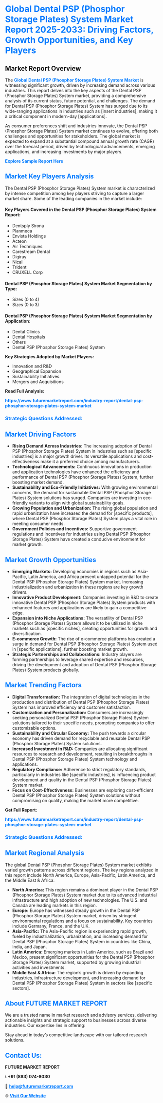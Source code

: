 <h1 style="color: #007BFF;">Global Dental PSP (Phosphor Storage Plates) System Market Report 2025-2033: Driving Factors, Growth Opportunities, and Key Players</h1>

<section id="overview">
<h2>Market Report Overview</h2>
<p>The <a href="https://www.futuremarketreport.com/industry-report/dental-psp-phosphor-storage-plates-system-market" style="color: #007BFF; text-decoration: none;"><strong>Global Dental PSP (Phosphor Storage Plates) System Market</strong></a> is witnessing significant growth, driven by increasing demand across various industries. This report delves into the key aspects of the Dental PSP (Phosphor Storage Plates) System market, providing a comprehensive analysis of its current status, future potential, and challenges. The demand for Dental PSP (Phosphor Storage Plates) System has surged due to its wide-ranging applications in industries such as [insert industries], making it a critical component in modern-day [applications].</p>
<p>As consumer preferences shift and industries innovate, the Dental PSP (Phosphor Storage Plates) System market continues to evolve, offering both challenges and opportunities for stakeholders. The global market is expected to expand at a substantial compound annual growth rate (CAGR) over the forecast period, driven by technological advancements, emerging applications, and increasing investments by major players.</p>
</section>

<section id="overview">
<p><a href="https://www.futuremarketreport.com/request-sample/reportId=127622" style="color: #007BFF; text-decoration: none;"><strong>Explore Sample Report Here</strong></a></p>
</section>

<section id="key-players">
<h2 style="color: #007BFF;">Market Key Players Analysis</h2>
<p>The Dental PSP (Phosphor Storage Plates) System market is characterized by intense competition among key players striving to capture a larger market share. Some of the leading companies in the market include:</p>
<h4>Key Players Covered in the Dental PSP (Phosphor Storage Plates) System Report:</h4>
<ul><li>Dentsply Sirona</li><li>Planmeca</li><li>Envista Holdings</li><li>Acteon</li><li>Air Techniques</li><li>Carestream Dental</li><li>Digiray</li><li>Nical</li><li>Trident</li><li>CRUXELL Corp</li></ul>
<h4>Dental PSP (Phosphor Storage Plates) System Market Segmentation by Type:</h4>
<ul><li>Sizes (0 to 4)</li><li>Sizes (0 to 3)</li></ul>

<h4>Dental PSP (Phosphor Storage Plates) System Market Segmentation by Application:</h4>
<ul><li>Dental Clinics</li><li>Dental Hospitals</li><li>Others</li><li>Dental PSP (Phosphor Storage Plates) System</li></ul>
<p><strong>Key Strategies Adopted by Market Players:</strong></p>
<ul>
<li>Innovation and R&D</li>
<li>Geographical Expansion</li>
<li>Sustainability Initiatives</li>
<li>Mergers and Acquisitions</li>
</ul>
</section>

<section>
<p><strong>Read Full Analysis: </strong></p><a href="https://www.futuremarketreport.com/industry-report/dental-psp-phosphor-storage-plates-system-market" style="color: #007BFF; text-decoration: none;"><strong>https://www.futuremarketreport.com/industry-report/dental-psp-phosphor-storage-plates-system-market</strong></a>
<h3 style="color: #007BFF;">Strategic Questions Addressed:</h3>
</section>

<section id="driving-factors">
<h2 style="color: #007BFF;">Market Driving Factors</h2>
<ul>
<li><strong>Rising Demand Across Industries:</strong> The increasing adoption of Dental PSP (Phosphor Storage Plates) System in industries such as [specific industries] is a major growth driver. Its versatile applications and cost-effectiveness make it a preferred choice among manufacturers.</li>
<li><strong>Technological Advancements:</strong> Continuous innovations in production and application technologies have enhanced the efficiency and performance of Dental PSP (Phosphor Storage Plates) System, further boosting market demand.</li>
<li><strong>Sustainability and Eco-Friendly Initiatives:</strong> With growing environmental concerns, the demand for sustainable Dental PSP (Phosphor Storage Plates) System solutions has surged. Companies are investing in eco-friendly variants to align with global sustainability goals.</li>
<li><strong>Growing Population and Urbanization:</strong> The rising global population and rapid urbanization have increased the demand for [specific products], where Dental PSP (Phosphor Storage Plates) System plays a vital role in meeting consumer needs.</li>
<li><strong>Government Policies and Incentives:</strong> Supportive government regulations and incentives for industries using Dental PSP (Phosphor Storage Plates) System have created a conducive environment for market growth.</li>
</ul>
</section>

<section id="growth-opportunities">
<h2 style="color: #007BFF;">Market Growth Opportunities</h2>
<ul>
<li><strong>Emerging Markets:</strong> Developing economies in regions such as Asia-Pacific, Latin America, and Africa present untapped potential for the Dental PSP (Phosphor Storage Plates) System market. Increasing industrialization and urbanization in these regions are key growth drivers.</li>
<li><strong>Innovative Product Development:</strong> Companies investing in R&D to create innovative Dental PSP (Phosphor Storage Plates) System products with enhanced features and applications are likely to gain a competitive edge.</li>
<li><strong>Expansion into Niche Applications:</strong> The versatility of Dental PSP (Phosphor Storage Plates) System allows it to be utilized in niche markets such as [specific niches], creating opportunities for growth and diversification.</li>
<li><strong>E-commerce Growth:</strong> The rise of e-commerce platforms has created a surge in demand for Dental PSP (Phosphor Storage Plates) System used in [specific applications], further boosting market growth.</li>
<li><strong>Strategic Partnerships and Collaborations:</strong> Industry players are forming partnerships to leverage shared expertise and resources, driving the development and adoption of Dental PSP (Phosphor Storage Plates) System products globally.</li>
</ul>
</section>

<section id="trending-factors">
<h2 style="color: #007BFF;">Market Trending Factors</h2>
<ul>
<li><strong>Digital Transformation:</strong> The integration of digital technologies in the production and distribution of Dental PSP (Phosphor Storage Plates) System has improved efficiency and customer satisfaction.</li>
<li><strong>Customization and Personalization:</strong> Consumers are increasingly seeking personalized Dental PSP (Phosphor Storage Plates) System solutions tailored to their specific needs, prompting companies to offer customizable options.</li>
<li><strong>Sustainability and Circular Economy:</strong> The push towards a circular economy has driven demand for recyclable and reusable Dental PSP (Phosphor Storage Plates) System solutions.</li>
<li><strong>Increased Investment in R&D:</strong> Companies are allocating significant resources to research and development, resulting in breakthroughs in Dental PSP (Phosphor Storage Plates) System technology and applications.</li>
<li><strong>Regulatory Compliance:</strong> Adherence to strict regulatory standards, particularly in industries like [specific industries], is influencing product development and quality in the Dental PSP (Phosphor Storage Plates) System market.</li>
<li><strong>Focus on Cost-Effectiveness:</strong> Businesses are exploring cost-efficient Dental PSP (Phosphor Storage Plates) System solutions without compromising on quality, making the market more competitive.</li>
</ul>
</section>

<section>
<p><strong>Get Full Report: </strong></p><a href="https://www.futuremarketreport.com/industry-report/dental-psp-phosphor-storage-plates-system-market" style="color: #007BFF; text-decoration: none;"><strong>https://www.futuremarketreport.com/industry-report/dental-psp-phosphor-storage-plates-system-market</strong></a>
<h3 style="color: #007BFF;">Strategic Questions Addressed:</h3>
</section>


<section id="regional-analysis">
<h2 style="color: #007BFF;">Market Regional Analysis</h2>
<p>The global Dental PSP (Phosphor Storage Plates) System market exhibits varied growth patterns across different regions. The key regions analyzed in this report include North America, Europe, Asia-Pacific, Latin America, and the Middle East & Africa:</p>
<ul>
<li><strong>North America:</strong> This region remains a dominant player in the Dental PSP (Phosphor Storage Plates) System market due to its advanced industrial infrastructure and high adoption of new technologies. The U.S. and Canada are leading markets in this region.</li>
<li><strong>Europe:</strong> Europe has witnessed steady growth in the Dental PSP (Phosphor Storage Plates) System market, driven by stringent environmental regulations and a focus on sustainability. Key countries include Germany, France, and the U.K.</li>
<li><strong>Asia-Pacific:</strong> The Asia-Pacific region is experiencing rapid growth, fueled by industrialization, urbanization, and increasing demand for Dental PSP (Phosphor Storage Plates) System in countries like China, India, and Japan.</li>
<li><strong>Latin America:</strong> Emerging markets in Latin America, such as Brazil and Mexico, present significant opportunities for the Dental PSP (Phosphor Storage Plates) System market, supported by growing industrial activities and investments.</li>
<li><strong>Middle East & Africa:</strong> The region’s growth is driven by expanding industries, infrastructure development, and increasing demand for Dental PSP (Phosphor Storage Plates) System in sectors like [specific sectors].</li>
</ul>
</section>

<footer>
<h2 style="color: #007BFF;">About FUTURE MARKET REPORT</h2>
<p>We are a trusted name in market research and advisory services, delivering actionable insights and strategic support to businesses across diverse industries. Our expertise lies in offering:</p>

<p>Stay ahead in today’s competitive landscape with our tailored research solutions.</p>

<h2 style="color: #007BFF;">Contact Us:</h2>
<p><strong>FUTURE MARKET REPORT</strong></p>
<p>📞 <strong>+91 (883) 074-8030</strong></p>
<p>📧 <strong><a href="mailto:help@futuremarketreport.com" style="color: #007BFF;">help@futuremarketreport.com</a></strong></p>
<p>🌐 <strong><a href="https://www.futuremarketreport.com/" style="color: #007BFF;">Visit Our Website</a></strong></p>
</footer>